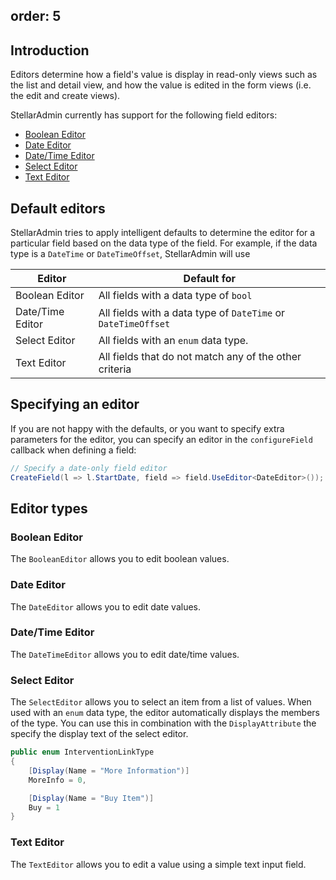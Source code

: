 order: 5
---

## Introduction

Editors determine how a field's value is display in read-only views such as the list and detail view, and how the value is edited in the form views (i.e. the edit and create views).

StellarAdmin currently has support for the following field editors:

* [Boolean Editor](#boolean-editor)
* [Date Editor](#date-editor)
* [Date/Time Editor](#datetime-editor)
* [Select Editor](#select-editor)
* [Text Editor](#text-editor)

## Default editors

StellarAdmin tries to apply intelligent defaults to determine the editor for a particular field based on the data type of the field. For example, if the data type is a `DateTime` or `DateTimeOffset`, StellarAdmin will use 


Editor | Default for
---------|----------
 Boolean Editor | All fields with a data type of `bool`
 Date/Time Editor | All fields with a data type of `DateTime` or `DateTimeOffset`
 Select Editor | All fields with an `enum` data type.
 Text Editor | All fields that do not match any of the other criteria

## Specifying an editor

If you are not happy with the defaults, or you want to specify extra parameters for the editor, you can specify an editor in the `configureField` callback when defining a field:

```cs
// Specify a date-only field editor
CreateField(l => l.StartDate, field => field.UseEditor<DateEditor>());
```

## Editor types

### Boolean Editor

The `BooleanEditor` allows you to edit boolean values.

### Date Editor

The `DateEditor` allows you to edit date values.

### Date/Time Editor

The `DateTimeEditor` allows you to edit date/time values.

### Select Editor

The `SelectEditor` allows you to select an item from a list of values. When used with an `enum` data type, the editor automatically displays the members of the type. You can use this in combination with the `DisplayAttribute` the specify the display text of the select editor.

```cs
public enum InterventionLinkType
{
    [Display(Name = "More Information")]
    MoreInfo = 0,

    [Display(Name = "Buy Item")]
    Buy = 1
}
```

### Text Editor

The `TextEditor` allows you to edit a value using a simple text input field.
